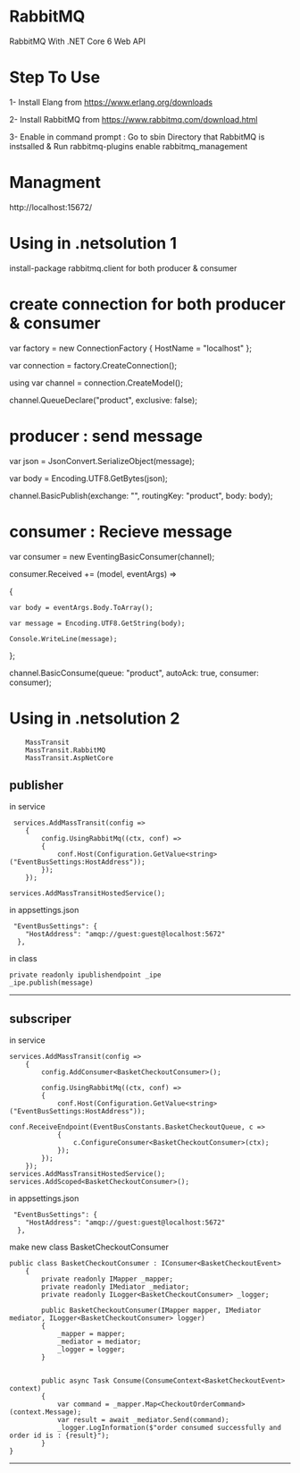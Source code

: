 # RabbitMQ
RabbitMQ With .NET Core 6 Web API
# Step To Use
1- Install Elang from https://www.erlang.org/downloads

2- Install RabbitMQ from https://www.rabbitmq.com/download.html

3- Enable in command prompt : Go to sbin Directory that RabbitMQ is instsalled & Run rabbitmq-plugins enable rabbitmq_management
# Managment
http://localhost:15672/

# Using in .netsolution 1

install-package rabbitmq.client for both producer & consumer

# create connection for both producer & consumer

var factory = new ConnectionFactory { HostName = "localhost" };

var connection = factory.CreateConnection();

using var channel = connection.CreateModel();

channel.QueueDeclare("product", exclusive: false);

# producer : send message

var json = JsonConvert.SerializeObject(message);

var body = Encoding.UTF8.GetBytes(json);

channel.BasicPublish(exchange: "", routingKey: "product", body: body);

# consumer : Recieve message

var consumer = new EventingBasicConsumer(channel);

consumer.Received += (model, eventArgs) =>

{

    var body = eventArgs.Body.ToArray();

    var message = Encoding.UTF8.GetString(body);

    Console.WriteLine(message);

};

channel.BasicConsume(queue: "product", autoAck: true, consumer: consumer);

# Using in .netsolution 2

        MassTransit
        MassTransit.RabbitMQ
        MassTransit.AspNetCore

publisher 
------------------------------------------------------------------------
in service

     services.AddMassTransit(config =>
        {
            config.UsingRabbitMq((ctx, conf) =>
            {
                conf.Host(Configuration.GetValue<string>("EventBusSettings:HostAddress"));
            });
        });

	services.AddMassTransitHostedService();

in appsettings.json

     "EventBusSettings": {
        "HostAddress": "amqp://guest:guest@localhost:5672"
      },



in class

    private readonly ipublishendpoint _ipe
    _ipe.publish(message)
------------------------------------------------------------------------

subscriper
----------------------------------------------------------------------------
in service

    services.AddMassTransit(config =>
        {
            config.AddConsumer<BasketCheckoutConsumer>();

            config.UsingRabbitMq((ctx, conf) =>
            {
                conf.Host(Configuration.GetValue<string>("EventBusSettings:HostAddress"));
                conf.ReceiveEndpoint(EventBusConstants.BasketCheckoutQueue, c =>
                {
                    c.ConfigureConsumer<BasketCheckoutConsumer>(ctx);
                });
            });
        });
	services.AddMassTransitHostedService();
	services.AddScoped<BasketCheckoutConsumer>();

in appsettings.json

     "EventBusSettings": {
        "HostAddress": "amqp://guest:guest@localhost:5672"
      },

make new class BasketCheckoutConsumer

    public class BasketCheckoutConsumer : IConsumer<BasketCheckoutEvent>
        {
            private readonly IMapper _mapper;
            private readonly IMediator _mediator;
            private readonly ILogger<BasketCheckoutConsumer> _logger;

            public BasketCheckoutConsumer(IMapper mapper, IMediator mediator, ILogger<BasketCheckoutConsumer> logger)
            {
                _mapper = mapper;
                _mediator = mediator;
                _logger = logger;
            }


            public async Task Consume(ConsumeContext<BasketCheckoutEvent> context)
            {
                var command = _mapper.Map<CheckoutOrderCommand>(context.Message);
                var result = await _mediator.Send(command);
                _logger.LogInformation($"order consumed successfully and order id is : {result}");
            }
    }
----------------------------------------------------------------------------











